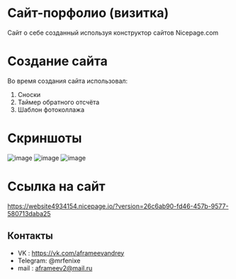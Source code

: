 # Сайт-порфолио (визитка)
Сайт о себе созданный используя конструктор сайтов Nicepage.com

# Создание сайта 

Во время создания сайта использовал:

1. Сноски
2. Таймер обратного отсчёта 
3. Шаблон фотоколлажа

# Скриншоты 
![image](https://sun7-19.userapi.com/impg/f1TWIjhNHPwW0UGSQ0-VvDJyP-qyN_KeJuUl_g/BKqdLl-4YAA.jpg?size=1280x682&quality=96&sign=22c6ea676d608ae8c234d032f15ddf64&type=album)
![image](https://sun9-46.userapi.com/impg/gARXCbU2XooVWsZ0_3tA6cy_6jay7BU7SBl-Xg/z5xX8ARkoiU.jpg?size=1280x682&quality=96&sign=c8e2012b58722d44d73b1ab7b0cb05d9&type=album)
![image](https://github.com/MrFenixe/Site-Portfolio/assets/91420842/35c5b11f-7d86-405b-9489-50511264b985)


# Ccылка на сайт
https://website4934154.nicepage.io/?version=26c6ab90-fd46-457b-9577-580713daba25

## Контакты
- VK : https://vk.com/aframeevandrey
- Telegram: @mrfenixe
- mail : aframeev2@mail.ru
